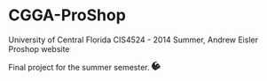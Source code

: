 CGGA-ProShop
============
University of Central Florida
CIS4524 - 2014 Summer, Andrew Eisler Proshop website

Final project for the summer semester.
![alt text](https://github.com/CGGA-ProShop/Pro/raw/master/public/images/pegasus-icon.png "UCF Pegasus")
